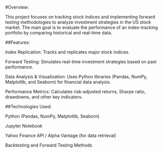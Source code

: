 #Overview:

This project focuses on tracking stock indices and implementing forward testing methodologies to analyze investment strategies in the US stock market. The main goal is to evaluate the performance of an index-tracking portfolio by comparing historical and real-time data.


##Features:

Index Replication: Tracks and replicates major stock indices.

Forward Testing: Simulates real-time investment strategies based on past performance.

Data Analysis & Visualization: Uses Python libraries (Pandas, NumPy, Matplotlib, and Seaborn) for financial data analysis.

Performance Metrics: Calculates risk-adjusted returns, Sharpe ratio, drawdowns, and other key indicators.


##Technologies Used:

Python (Pandas, NumPy, Matplotlib, Seaborn)

Jupyter Notebook

Yahoo Finance API / Alpha Vantage (for data retrieval)

Backtesting and Forward Testing Methods
